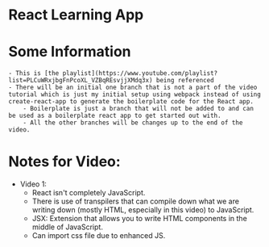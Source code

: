 # React Learning App

# Some Information

    - This is [the playlist](https://www.youtube.com/playlist?list=PLCuWRxjbgFnPcoXL_VZBqREsvjjXMdq3x) being referenced
    - There will be an initial one branch that is not a part of the video tutorial which is just my initial setup using webpack instead of using create-react-app to generate the boilerplate code for the React app.
        - Boilerplate is just a branch that will not be added to and can be used as a boilerplate react app to get started out with.
        - All the other branches will be changes up to the end of the video.

# Notes for Video:

- Video 1:
  - React isn't completely JavaScript.
  - There is use of transpilers that can compile down what we are writing down (mostly HTML, especially in this video) to JavaScript.
  - JSX: Extension that allows you to write HTML components in the middle of JavaScript.
  - Can import css file due to enhanced JS.
